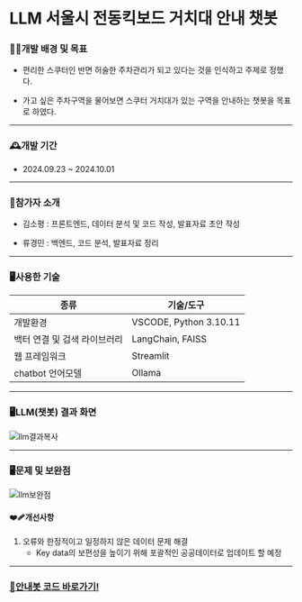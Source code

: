 # LLM 서울시 전동킥보드 거치대 안내 챗봇

### 👩‍💻개발 배경 및 목표

+ 편리한 스쿠터인 반면 허술한 주차관리가 되고 있다는 것을 인식하고 주제로 정했다.

+ 가고 싶은 주차구역을 물어보면 스쿠터 거치대가 있는 구역을 안내하는 챗봇을 목표로 하였다. 

--------------------
### 🕰️개발 기간

+ 2024.09.23 ~ 2024.10.01

-----------------------
### 🤝참가자 소개

+ 김소평 : 프론트엔드, 데이터 분석 및 코드 작성, 발표자료 초안 작성

+ 류경민 : 백엔드, 코드 분석, 발표자료 정리

-------------------------
### 🖥️사용한 기술

|종류|기술/도구|
|-----|-------|
|개발환경|VSCODE, Python 3.10.11|
|백터 연결 및 검색 라이브러리|LangChain, FAISS|
|웹 프레임워크|Streamlit|
|chatbot 언어모델|Ollama|

-----------------------------
### 🖥️LLM(챗봇) 결과 화면

![llm결과복사](https://github.com/user-attachments/assets/c9b3acac-e340-448f-b136-0fa1b0a48abb)

-----------------------------
### 🖥️문제 및 보완점

![llm보완점](https://github.com/user-attachments/assets/d2c55642-085a-4f65-8ceb-84dd12b0eb33)

#### ❤️‍🩹개선사항
1. 오류와 한정적이고 일정하지 않은 데이터 문제 해결
   * Key data의 보편성을 높이기 위해 포괄적인 공공데이터로 업데이트 할 예정

-----------------------------------
### [🛴안내봇 코드 바로가기!](https://github.com/so-pyeong/LLM_scooterParking/blob/main/scapp3.py)

